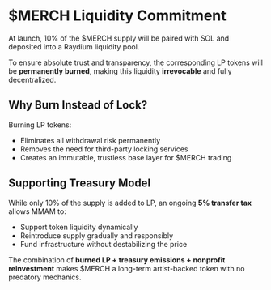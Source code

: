 # $MERCH Liquidity Commitment

At launch, 10% of the $MERCH supply will be paired with SOL and deposited into a Raydium liquidity pool.

To ensure absolute trust and transparency, the corresponding LP tokens will be **permanently burned**, making this liquidity **irrevocable** and fully decentralized.

## Why Burn Instead of Lock?

Burning LP tokens:
- Eliminates all withdrawal risk permanently
- Removes the need for third-party locking services
- Creates an immutable, trustless base layer for $MERCH trading

## Supporting Treasury Model

While only 10% of the supply is added to LP, an ongoing **5% transfer tax** allows MMAM to:
- Support token liquidity dynamically
- Reintroduce supply gradually and responsibly
- Fund infrastructure without destabilizing the price

The combination of **burned LP + treasury emissions + nonprofit reinvestment** makes $MERCH a long-term artist-backed token with no predatory mechanics.
